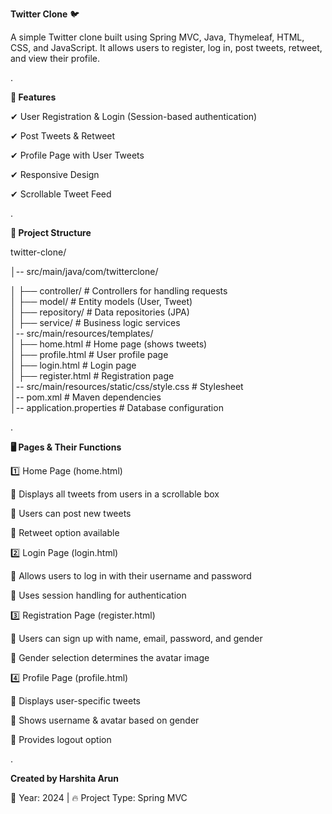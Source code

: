 **Twitter Clone** 🐦

A simple Twitter clone built using Spring MVC, Java, Thymeleaf, HTML, CSS, and JavaScript. It allows users to register, log in, post tweets, retweet, and view their profile.

.

**📌 Features**

✔ User Registration & Login (Session-based authentication)

✔ Post Tweets & Retweet

✔ Profile Page with User Tweets

✔ Responsive Design

✔ Scrollable Tweet Feed

.


**📂 Project Structure**

twitter-clone/

│-- src/main/java/com/twitterclone/

│   ├── controller/       # Controllers for handling requests  
│   ├── model/            # Entity models (User, Tweet)  
│   ├── repository/       # Data repositories (JPA)  
│   ├── service/          # Business logic services  
│-- src/main/resources/templates/  
│   ├── home.html         # Home page (shows tweets)  
│   ├── profile.html      # User profile page  
│   ├── login.html        # Login page  
│   ├── register.html     # Registration page  
│-- src/main/resources/static/css/style.css  # Stylesheet  
│-- pom.xml               # Maven dependencies  
│-- application.properties  # Database configuration  


.


**🖥️ Pages & Their Functions**


1️⃣ Home Page (home.html)


🔹 Displays all tweets from users in a scrollable box

🔹 Users can post new tweets

🔹 Retweet option available


2️⃣ Login Page (login.html)

🔹 Allows users to log in with their username and password

🔹 Uses session handling for authentication


3️⃣ Registration Page (register.html)

🔹 Users can sign up with name, email, password, and gender

🔹 Gender selection determines the avatar image



4️⃣ Profile Page (profile.html)

🔹 Displays user-specific tweets

🔹 Shows username & avatar based on gender

🔹 Provides logout option

 .
 
**Created by Harshita Arun**

📅 Year: 2024 | 🔥 Project Type: Spring MVC
